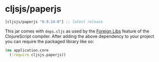 # cljsjs/paperjs

[](dependency)
```clojure
[cljsjs/paperjs "0.9.24-0"] ;; latest release
```
[](/dependency)

This jar comes with `deps.cljs` as used by the [Foreign Libs][flibs] feature
of the ClojureScript compiler. After adding the above dependency to your project
you can require the packaged library like so:

```clojure
(ns application.core
  (:require cljsjs.paperjs))
```

[flibs]: https://clojurescript.org/reference/packaging-foreign-deps
